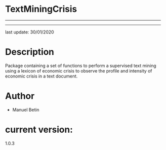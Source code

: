 # TextMiningCrisis 

***
***

last update: 30/01/2020

# Description

Package containing a set of functions to perform a supervised text mining using a lexicon of economic crisis to observe the profile and intensity of economic crisis in a text document.

# Author

- Manuel Betin

# current version:

 1.0.3

